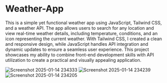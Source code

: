 # Weather-App
This is a simple yet functional weather app using JavaScript, Tailwind CSS, and a weather API. The app allows users to search for any location and view real-time weather details, including temperature, conditions, and an icon representing the current weather. With Tailwind CSS, I created a clean and responsive design, while JavaScript handles API integration and dynamic updates to ensure a seamless user experience. This project showcases my ability to combine front-end development skills with API utilization to create a practical and visually appealing application.


![Screenshot 2025-01-14 234333](https://github.com/user-attachments/assets/bb269bc2-f413-421d-b9a3-153fba7eaa0f)
![Screenshot 2025-01-14 234239](https://github.com/user-attachments/assets/1c9c3940-1a85-4fd7-b402-908ca3d92499)
![Screenshot 2025-01-14 234205](https://github.com/user-attachments/assets/cf7614ee-17ac-46e1-a1ee-308af10f4493)
